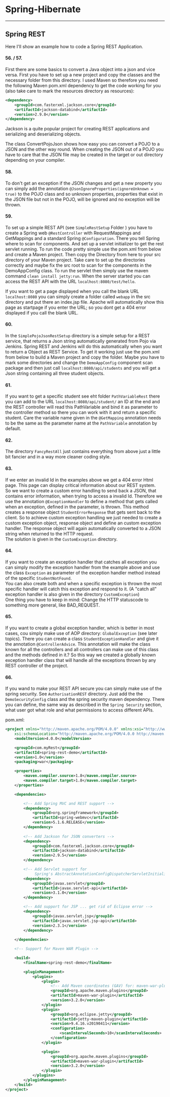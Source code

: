 # Spring-Hibernate

---

## Spring REST
Here I'll show an example how to code a Spring REST Application.

#### 56. / 57.
First there are some basics to convert a Java object into a json and vice versa. First you have to set up a new project and copy the classes and the necessary folder from this directory. I used Maven so therefore you need the following Maven pom.xml dependency to get the code working for you (also take care to mark the resources directory as resources):
```xml
<dependency>
    <groupId>com.fasterxml.jackson.core</groupId>
    <artifactId>jackson-databind</artifactId>
    <version>2.9.8</version>
</dependency>
```

Jackson is a quite popular project for creating REST applications and serializing and deserializing objects.

The class ConvertPojoJson shows how easy you can convert a POJO to a JSON and the other way round. When creating the JSON out of a POJO you have to care that the JSON file may be created in the target or out directory depending on your compiler.

#### 58.

To don't get an exception if the JSON changes and get a new property you can simply add the annotation `@JsonIgnoreProperties(ignoreUnknown = true)` to the POJO class and so unknown properties, properties that exist in the JSON file but not in the POJO, will be ignored and no exception will be thrown.

#### 59.

To set up a simple REST API (see `SimpleRestSetup` Folder ) you have to create a Spring web `@RestController` with RequestMappings and GetMappings and a standard Spring `@Configuration`. There you tell Spring where to scan for components. And set up a servlet initializer to get the rest servlet running. To run the code pretty simple use the pom.xml from below and create a Maven project. Then copy the Directory from here to your src directory of your Maven project. Take care to set up the directories correctly and maybe fix the src root to scan for the components in the DemoAppConfig class. To run the servlet then simply use the maven command `clean install jetty:run`. When the server started you can access the REST API with the URL `localhost:8080/test/hello`.

If you want to get a page displayed when you call the blank URL `localhost:8080` you can simply create a folder called `webapp` in the src directory and put there an index.jsp file. Apache will automatically show this page as startpage if you enter the URL; so you dont get a 404 error displayed if you call the blank URL.

#### 60.

In the `SimplePojoJsonRestSetup` directory is a simple setup for a REST service, that returns a Json string automatically generated from Pojo via Jenkins. Spring REST and Jenkins will do this automatically when you want to return a Object as REST Service. To get it working just use the pom.xml from below to build a Maven project and copy the folder. Maybe you have to mark some directories and change the `DemoAppConfig` component scan package and then just call `localhost:8080/api/students` and you will get a Json string containing all three student objects.

#### 61.

If you want to get a specific student see eht folder `PathVariableRest` there you can add to the URL `localhost:8080/api/student/` an ID at the end and the REST controller will read this PathVariable and bind it as parameter to the controller method so there you can work with it and return a specific student. Care the variable name given in the `@GetMapping` annotation needs to be the same as the parameter name at the `PathVariable` annotation by default. 

#### 62.

The directory `FancyRestAll` just contains everything from above just a little bit fancier and in a way more cleaner coding style.

#### 63.

If we enter an invalid Id in the examples above we get a 404 error Html page. This page can display critical information about our REST system.\
So we want to create a custom error handling to send back a JSON, that contains error information, when trying to access a invalid Id. Therefore we use the annotation `@ExceptionHandler` to define a method that gets called when an exception, defined in the parameter, is thrown. This method creates a response object `StudentErrorResponse` that gets sent back to the client. So to achieve custom exception handling we just needed to create a custom exception object, response object and define an custom exception handler. The response object will again automatically converted to a JSON string when returned to the HTTP request.\
The solution is given in the `CustomException` directory.  

#### 64.

If you want to create an exception handler that catches all exception you can simply modify the exception handler from the example above and use the class `Exception` as parameter of the exception handler method instead of the specific `StudentNotFound`.\
You can also create both and when a specific exception is thrown the most specific handler will catch this exception and respond to it. (A "catch all" exception handler is also given in the directory `CustomException`)\
One thing you have to keep in mind: Change the HTTP statuscode to something more general, like BAD_REQUEST.

#### 65.

If you want to create a global exception handler, which is better in most cases, cou simply make use of AOP directory: `GlobalException` (see later topics). There you can create a class `StudentExceptionHandler` and give it the annotation `@ControllerAdvice`. This annotation will make the class known for all the controllers and all controllers can make use of this class and the methods defined in it.?
So this way we created a globally known exception handler class that will handle all the exceptions thrown by any REST controller of the project.

#### 66.

If you wand to make your REST API secure you can simply make use of the spring security. See `AuthorisationREST` directory. Just add the the `DemoSecurityConfig` class and the spring security maven dependency. There you can define, the same way as described in the `Spring Security` section, what user got what role and what permissions to access different APIs. 

pom.xml:
```xml
<project xmlns="http://maven.apache.org/POM/4.0.0" xmlns:xsi="http://www.w3.org/2001/XMLSchema-instance"
	xsi:schemaLocation="http://maven.apache.org/POM/4.0.0 http://maven.apache.org/xsd/maven-4.0.0.xsd">
	<modelVersion>4.0.0</modelVersion>

	<groupId>com.myRest</groupId>
	<artifactId>spring-rest-demo</artifactId>
	<version>1.0</version>
	<packaging>war</packaging>

	<properties>
		<maven.compiler.source>1.8</maven.compiler.source>
		<maven.compiler.target>1.8</maven.compiler.target>
	</properties>

	<dependencies>

		<!-- Add Spring MVC and REST support -->
		<dependency>
			<groupId>org.springframework</groupId>
			<artifactId>spring-webmvc</artifactId>
			<version>5.1.6.RELEASE</version>
		</dependency>
		
		<!-- Add Jackson for JSON converters -->
		<dependency>
			<groupId>com.fasterxml.jackson.core</groupId>
			<artifactId>jackson-databind</artifactId>
			<version>2.9.5</version>
		</dependency>

		<!-- Add Servlet support for 
			 Spring's AbstractAnnotationConfigDispatcherServletInitializer -->
		<dependency>
			<groupId>javax.servlet</groupId>
			<artifactId>javax.servlet-api</artifactId>
			<version>3.1.0</version>
		</dependency>

		<!-- Add support for JSP ... get rid of Eclipse error -->				 
		<dependency>
			<groupId>javax.servlet.jsp</groupId>
			<artifactId>javax.servlet.jsp-api</artifactId>
			<version>2.3.1</version>
		</dependency>
				 
	</dependencies>

	<!-- Support for Maven WAR Plugin -->

	<build>
		<finalName>spring-rest-demo</finalName>

		<pluginManagement>
			<plugins>
				<plugin>
					<!-- Add Maven coordinates (GAV) for: maven-war-plugin -->
					<groupId>org.apache.maven.plugins</groupId>
					<artifactId>maven-war-plugin</artifactId>
					<version>3.2.0</version>
				</plugin>
				<plugin>
					<groupId>org.eclipse.jetty</groupId>
					<artifactId>jetty-maven-plugin</artifactId>
					<version>9.4.16.v20190411</version>
					<configuration>
						<scanIntervalSeconds>10</scanIntervalSeconds>
					</configuration>
				</plugin>

				<plugin>
					<groupId>org.apache.maven.plugins</groupId>
					<artifactId>maven-war-plugin</artifactId>
					<version>3.2.0</version>
				</plugin>
			</plugins>
		</pluginManagement>
	</build>
</project>
```